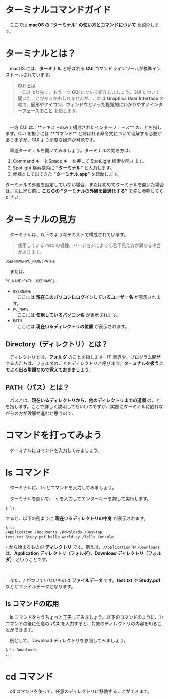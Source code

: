 # ターミナルコマンドガイド
　ここでは **macOS の "ターミナル" の使い方とコマンドについて** を紹介します。

<a id='1.0'></a>
# ターミナルとは？
　macOS には、**ターミナル** と呼ばれる **CUI** コマンドラインツールが標準インストールされています。

> **CUI とは**<br>
  　CUI より先に、もう一つ **GUI** について紹介しましょう。GUI について聞いたことがあるかもしれませんが、これは **Graphics User Interface** の略で、**図形やアイコン、ウィンドウといった視覚的にわかりやすいインターフェースのこと** を指します。
  <br>
  　一方 CUI は、**テキストのみで構成されたインターフェース** のことを指します。CUI を扱うには **コマンド** と呼ばれる命令文について理解する必要がありますが、GUI より高度な操作が可能です。

　早速ターミナルを開いてみましょう。ターミナルの開き方は、

1. Command キーとSpace キーを押して SpotLight 検索を開きます。
2. Spotlight 検索欄内に **"ターミナル"** と入力します。
3. 候補として出てきた **"ターミナル.app"** を起動します。

ターミナルの外観を設定していない場合、または初めてターミナルを開いた場合は、次に進む前に
**[こちらの "ターミナルの外観を最適化する"](https://github.com/GAI-313/Tello-Console/blob/master/tutorial/for_mac/terminal_setting_tutorial.md#macos-ターミナルヘルプガイド)**
を先に参照してください。

<a id='2.0'></a>
# ターミナルの見方
　ターミナルは、以下のようなテキストで構成されています。

> 使用している mac の機種、バージョンによって若干見え方が異なる場合があります。

```bash
USERNAME@PC_NAME:PATH$
```
　または、
```bash
PC_NAME:PATH USERNAME$
```

- ```USERNAME```<br>　ここには **現在このパソコンにログインしているユーザー名** が表示されます。
- ```PC_NAME```<br>　ここには **使用しているパソコン名** が表示されます。
- ```PATH```<br>　ここには **現在いるディレクトリの位置** が表示されます。

<a id='2.1'></a>
## Directory（ディレクトリ）とは？
　ディレクトリとは、**フォルダ** のことを指します。IT 業界や、プログラム開発する人たちは、フォルダのことをディレクトリと呼びます。**ターミナルを扱う上でよく出る単語なので覚えておきましょう**。

<a id='2.2'></a>
## PATH（パス）とは？
　パスとは、**現在いるディレクトリから、他のディレクトリまでの道順** のことを指します。ここで詳しく説明してもいいのですが、実際にターミナルに触れながらの方が理解が進むと思うので、

<a id='3.0'></a>
# コマンドを打ってみよう
　ターミナルにコマンドを入力してみましょう。

<a id='3.1'></a>
# ls コマンド
　ターミナルに、```ls``` とコマンドを入力してみましょう。
<br>

　ターミナルを開いて、 ls を入力してエンターキーを押して実行します。
```bash
$ ls
```
すると、以下の例ように **現在いるディレクトリの中身** が表示されます。
```
$ ls
/Application /Documents /Downloads /Desktop
text.txt Study.pdf hello_world.py /Tello_Console
```
```/``` から始まるものが **ディレクトリ** です。例えば、```/Application``` や ```/Downloads``` は、**Application ディレクトリ（フォルダ）、Download ディレクトリ（フォルダ）** ということです。

<br>

　また、```/``` がついていないものは **ファイルデータ** です。**test.txt** や **Study.pdf** などがファイルデータとなります。

## ls コマンドの応用
　ls コマンドをもうちょっと工夫してみましょう。以下のコマンドのように、```ls``` コマンドの後に任意の **パス** を入力すると、対象のディレクトリの内容を知ることができます。
<br>

　例として、Download ディレクトリを参照してみましょう。
```bash
$ ls Downloads
...
```

# cd コマンド
　cd コマンドを使って、任意のディレクトリに移動することができます。
